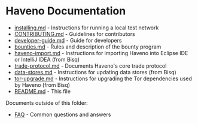 # Haveno Documentation

- [installing.md](installing.md ) - Instructions for running a local test network
- [CONTRIBUTING.md](CONTRIBUTING.md) - Guidelines for contributors
- [developer-guide.md](developer-guide.md) - Guide for developers
- [bounties.md](bounties.md) - Rules and description of the bounty program
- [haveno-import.md](haveno-import.md) - Instructions for importing Haveno into Eclipse IDE or IntelliJ IDEA (from Bisq)
- [trade-protocol.md](trade_protocol/trade-protocol.md) - Documents Haveno's core trade protocol
- [data-stores.md](data-stores.md) - Instructions for updating data stores (from Bisq)
- [tor-upgrade.md](tor-upgrade.md) - Instructions for upgrading the Tor dependencies used by Haveno (from Bisq)
- [README.md](README.md) - This file

Documents outside of this folder:

- [FAQ](https://github.com/haveno-dex/haveno/wiki/FAQ) - Common questions and answers